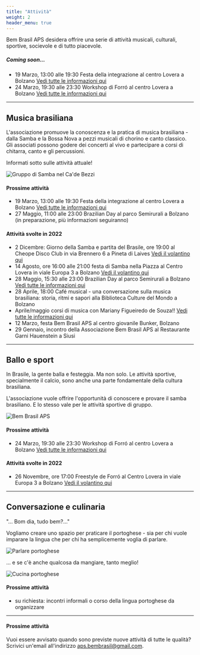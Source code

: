 ```yaml
---
title: "Attività"
weight: 2
header_menu: true
---
```


Bem Brasil APS desidera offrire una serie di attività musicali, culturali, sportive, socievole e di tutto piacevole.

##### Coming soon...
* 19 Marzo, 13:00 alle 19:30 Festa della integrazione al centro Lovera a Bolzano [Vedi tutte le informazioni qui](festadellaintegrazione)
* 24 Marzo, 19:30 alle 23:30 Workshop di Forró al centro Lovera a Bolzano [Vedi tutte le informazioni qui](workshopforro)


---

## Musica brasiliana

L'associazione promuove la conoscenza e la pratica di musica brasiliana - dalla Samba e la Bossa Nova a pezzi musicali di chorino e canto classico. 
Gli associati possono godere dei concerti al vivo e partecipare a corsi di chitarra, canto e gli percussioni.

Informati sotto sulle attività attuale!

![Gruppo di Samba nel Ca'de Bezzi](images/00_IMG-20210922-WA0027.jpg)

#### Prossime attività
* 19 Marzo, 13:00 alle 19:30 Festa della integrazione al centro Lovera a Bolzano [Vedi tutte le informazioni qui](festadellaintegrazione)
* 27 Maggio, 11:00 alle 23:00 Brazilian Day al parco Semirurali a Bolzano (in preparazione, più informazioni seguiranno)

#### Attività svolte in 2022
* 2 Dicembre: Giorno della Samba e partita del Brasile, ore 19:00 al Cheope Disco Club in via Brennero 6 a Pineta di Laives [Vedi il volantino qui](images/giorno-della-Samba.jpg)
* 14 Agosto, ore 16:00 alle 21:00 festa di Samba nella Piazza al Centro Lovera in viale Europa 3 a Bolzano [Vedi il volantino qui](images/samba-nella-piazza.png)
* 28 Maggio, 15:30 alle 23:00 Brazilian Day al parco Semirurali a Bolzano [Vedi tutte le informazioni qui](brazilianday)
* 28 Aprile, 18:00 Café musical - una conversazione sulla musica brasiliana: storia, ritmi e sapori alla Biblioteca Culture del Mondo a Bolzano
* Aprile/maggio corsi di musica con Mariany Figueiredo de Souza!! [Vedi tutte le informazioni qui](corso)
* 12 Marzo, festa Bem Brasil APS al centro giovanile Bunker, Bolzano
* 29 Gennaio, incontro della Associazione Bem Brasil APS al Restaurante Garni Hauenstein a Siusi

---

## Ballo e sport

In Brasile, la gente balla e festeggia. Ma non solo. Le attività sportive, specialmente il calcio, sono anche una parte fondamentale della cultura brasiliana. 

L'associazione vuole offrire l'opportunità di conoscere e provare il samba brasiliano. E lo stesso vale per le attività sportive di gruppo.

![Bem Brasil APS](images/pexels-mathieu-acker-2496562.jpg)

#### Prossime attività
* 24 Marzo, 19:30 alle 23:30 Workshop di Forró al centro Lovera a Bolzano [Vedi tutte le informazioni qui](workshopforro)

#### Attività svolte in 2022
* 26 Novembre, ore 17:00 Freestyle de Forró al Centro Lovera in viale Europa 3 a Bolzano [Vedi il volantino qui](images/freestyle-de-forro.JPG)

---

## Conversazione e culinaria

"... Bom dia, tudo bem?..."

Vogliamo creare uno spazio per praticare il portoghese - sia per chi vuole imparare la lingua che per chi ha semplicemente voglia di parlare.

![Parlare portoghese](images/pexels-christina-morillo-1181715.jpg)

... e se c'è anche qualcosa da mangiare, tanto meglio!

![Cucina portoghese](images/woman-pouring-juice-on-glass-3184192.jpg)

#### Prossime attività
* su richiesta: incontri informali o corso della lingua portoghese da organizzare


---

#### Prossime attività
Vuoi essere avvisato quando sono previste nuove attività di tutte le qualità? 
Scrivici un'email all'indirizzo aps.bembrasil@gmail.com.